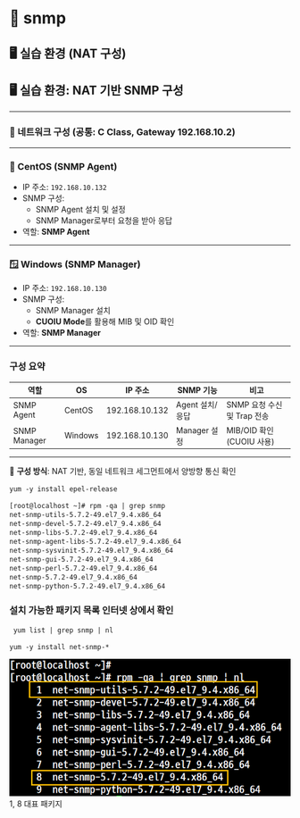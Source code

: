 # 📘 snmp

## 🖥️ 실습 환경 (NAT 구성)
## 🖥️ 실습 환경: NAT 기반 SNMP 구성

---

### 📌 네트워크 구성 (공통: C Class, Gateway 192.168.10.2)

---

### 🐧 CentOS (SNMP Agent)

- IP 주소: `192.168.10.132`
- SNMP 구성:
  - SNMP Agent 설치 및 설정
  - SNMP Manager로부터 요청을 받아 응답
- 역할: **SNMP Agent**

---

### 🪟 Windows (SNMP Manager)

- IP 주소: `192.168.10.130`
- SNMP 구성:
  - SNMP Manager 설치
  - **CUOIU Mode**를 활용해 MIB 및 OID 확인
- 역할: **SNMP Manager**

---

### 구성 요약

| 역할           | OS       | IP 주소         | SNMP 기능       | 비고                         |
|----------------|----------|------------------|------------------|------------------------------|
| SNMP Agent     | CentOS   | 192.168.10.132   | Agent 설치/응답 | SNMP 요청 수신 및 Trap 전송 |
| SNMP Manager   | Windows  | 192.168.10.130   | Manager 설정     | MIB/OID 확인 (CUOIU 사용)   |

---

📎 **구성 방식**: NAT 기반, 동일 네트워크 세그먼트에서 양방향 통신 확인


```
yum -y install epel-release
```
```
[root@localhost ~]# rpm -qa | grep snmp
net-snmp-utils-5.7.2-49.el7_9.4.x86_64
net-snmp-devel-5.7.2-49.el7_9.4.x86_64
net-snmp-libs-5.7.2-49.el7_9.4.x86_64
net-snmp-agent-libs-5.7.2-49.el7_9.4.x86_64
net-snmp-sysvinit-5.7.2-49.el7_9.4.x86_64
net-snmp-gui-5.7.2-49.el7_9.4.x86_64
net-snmp-perl-5.7.2-49.el7_9.4.x86_64
net-snmp-5.7.2-49.el7_9.4.x86_64
net-snmp-python-5.7.2-49.el7_9.4.x86_64
```
### 설치 가능한 패키지 목록 인터넷 상에서 확인

```
 yum list | grep snmp | nl
```

```
yum -y install net-snmp-*
```
![](./img/snmp/1.png)
1, 8 대표 패키지
